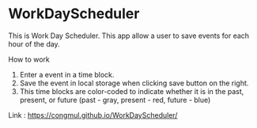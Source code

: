 # WorkDayScheduler

This is Work Day Scheduler. This app allow a user to save events for each hour of the day. 

How to work
1. Enter a event in a time block.
2. Save the event in local storage when clicking save button on the right.
3. This time blocks are color-coded to indicate whether it is in the past, present, or future
   (past - gray, present - red, future - blue)

Link : https://congmul.github.io/WorkDayScheduler/
